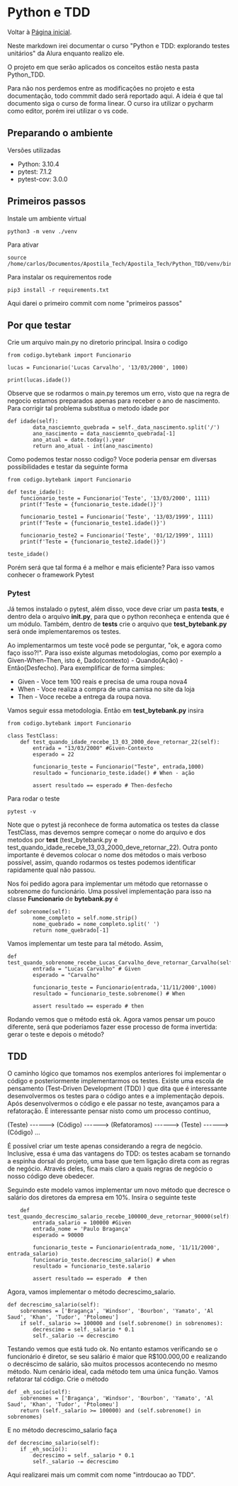 # Python e TDD

Voltar à [Página inicial](../README.md).

Neste markdown irei documentar o curso "Python e TDD: explorando testes unitários" da Alura enquanto realizo ele.

O projeto em que serão aplicados os conceitos estão nesta pasta Python_TDD. 

Para não nos perdemos entre as modificações no projeto e esta documentação, todo commmit dado será reportado aqui. A ideia é que tal documento siga o curso de forma linear. O curso ira utilizar o pycharm como editor, porém irei utilizar o vs code.

## Preparando o ambiente

Versões utilizadas

- Python: 3.10.4
- pytest: 7.1.2
- pytest-cov: 3.0.0

## Primeiros passos

Instale um ambiente virtual 
```
python3 -m venv ./venv
```
Para ativar 
```
source /home/carlos/Documentos/Apostila_Tech/Apostila_Tech/Python_TDD/venv/bin/activate
```
Para instalar os requirementos rode
```
pip3 install -r requirements.txt 
```

Aqui darei o primeiro commit com nome "primeiros passos"

## Por que testar

Crie um arquivo main.py no diretorio principal. Insira o codigo
```
from codigo.bytebank import Funcionario

lucas = Funcionario('Lucas Carvalho', '13/03/2000', 1000)

print(lucas.idade())
```

Observe que se rodarmos o main.py teremos um erro, visto que na regra de negocio estamos preparados apenas para receber o ano de nascimento. Para corrigir tal problema substitua o metodo idade por
```
def idade(self):
        data_nasciemnto_quebrada = self._data_nascimento.split('/')
        ano_nascimento = data_nasciemnto_quebrada[-1]
        ano_atual = date.today().year
        return ano_atual - int(ano_nascimento)
```
Como podemos testar nosso codigo? Voce poderia pensar em diversas possibilidades e testar da seguinte forma
```
from codigo.bytebank import Funcionario

def teste_idade():
    funcionario_teste = Funcionario('Teste', '13/03/2000', 1111)
    print(f'Teste = {funcionario_teste.idade()}')

    funcionario_teste1 = Funcionario('Teste', '13/03/1999', 1111)
    print(f'Teste = {funcionario_teste1.idade()}')

    funcionario_teste2 = Funcionario('Teste', '01/12/1999', 1111)
    print(f'Teste = {funcionario_teste2.idade()}')

teste_idade()
```
Porém será que tal forma é a melhor e mais eficiente? Para isso vamos conhecer o framework Pytest

### Pytest

Já temos instalado o pytest, além disso, voce deve criar um pasta **tests**, e dentro dela o arquivo
**__init__.py**, para que o python reconheça e entenda que é um módulo. Também, dentro de **tests**
crie o arquivo que **test_bytebank.py** será onde implementaremos os testes.

Ao implementarmos um teste você pode se perguntar, "ok, e agora como faço isso?!". Para isso existe algumas metodologias, como por exemplo a Given-When-Then, isto é, Dado(contexto) - Quando(Ação) - Então(Desfecho). Para exemplificar de forma simples:
- Given - Voce tem 100 reais e precisa de uma roupa nova4
- When - Voce realiza a compra de uma camisa no site da loja
- Then - Voce recebe a entrega da roupa nova.

Vamos seguir essa metodologia. Então em **test_bytebank.py** insira
```
from codigo.bytebank import Funcionario

class TestClass:
    def test_quando_idade_recebe_13_03_2000_deve_retornar_22(self):
        entrada = "13/03/2000" #Given-Contexto
        esperado = 22 

        funcionario_teste = Funcionario("Teste", entrada,1000)
        resultado = funcionario_teste.idade() # When - ação

        assert resultado == esperado # Then-desfecho
```
Para rodar o teste 
```
pytest -v
```
Note que o pytest já reconhece de forma automatica os testes da classe TestClass, mas  devemos sempre começar o nome do arquivo e dos metodos por **test** (test_bytebank.py e test_quando_idade_recebe_13_03_2000_deve_retornar_22). Outra ponto 
importante é devemos colocar o nome dos métodos o mais verboso possível, assim, quando rodarmos os testes podemos
identificar rapidamente qual não passou.

Nos foi pedido agora para implementar um método que retornasse o sobrenome do funcionário. Uma possível implementação para isso na classe **Funcionario** de **bytebank.py** é

```
def sobrenome(self):
        nome_completo = self.nome.strip()
        nome_quebrado = nome_completo.split(' ')
        return nome_quebrado[-1]
```

Vamos implementar um teste para tal método. Assim,
```
def test_quando_sobrenome_recebe_Lucas_Carvalho_deve_retornar_Carvalho(self):
        entrada = "Lucas Carvalho" # Given
        esperado = "Carvalho"

        funcionario_teste = Funcionario(entrada,'11/11/2000',1000)
        resultado = funcionario_teste.sobrenome() # When 

        assert resultado == esperado # then
```
Rodando vemos que o método está ok. Agora vamos pensar um pouco diferente, será que poderíamos fazer esse processo de forma invertida: gerar o teste e depois o método?

## TDD

O caminho lógico que tomamos nos exemplos anteriores foi implementar o código e posteriormente implementarmos os testes.
Existe uma escola de pensamento (Test-Driven Development (TDD) ) que dita que é interessante desenvolvermos os testes para o código antes e a implementação depois. Após desenvolvermos o código e ele passar no teste, avançamos para a refatoração.
É interessante pensar nisto como um processo contínuo, 

(Teste) ------> (Código) ------> (Refatoramos) ------> (Teste) ------> (Código) ...

É possível criar um teste apenas considerando a regra de negócio. Inclusive, essa é uma das vantagens do TDD: os testes acabam se tornando a espinha dorsal do projeto, uma base que tem ligação direta com as regras de negócio. Através deles, fica mais claro a quais regras de negócio o nosso código deve obedecer.

Seguindo este modelo vamos implementar um novo método que decresce o salário dos diretores da empresa
em 10%. Insira o seguinte teste
```
    def test_quando_decrescimo_salario_recebe_100000_deve_retornar_90000(self):
        entrada_salario = 100000 #Given
        entrada_nome = 'Paulo Bragança'
        esperado = 90000

        funcionario_teste = Funcionario(entrada_nome, '11/11/2000', entrada_salario)
        funcionario_teste.decrescimo_salario() # when
        resultado = funcionario_teste.salario

        assert resultado == esperado  # then
```

Agora, vamos implementar o método decrescimo_salario.

```
def decrescimo_salario(self):
    sobrenomes = ['Bragança', 'Windsor', 'Bourbon', 'Yamato', 'Al Saud', 'Khan', 'Tudor', 'Ptolomeu']
    if self._salario >= 100000 and (self.sobrenome() in sobrenomes):
        decrescimo = self._salario * 0.1
        self._salario -= decrescimo
```

Testando vemos que está tudo ok. No entanto estamos verificando se o funcionário é diretor, se seu salário é maior que R$100.000,00 e realizando o decréscimo de salário, são muitos processos acontecendo no mesmo método. Num cenário ideal, cada método tem uma única função. Vamos refatorar tal 
código. Crie o método

```
def _eh_socio(self):
    sobrenomes = ['Bragança', 'Windsor', 'Bourbon', 'Yamato', 'Al Saud', 'Khan', 'Tudor', 'Ptolomeu']
    return (self._salario >= 100000) and (self.sobrenome() in sobrenomes)
```

E no método decrescimo_salario faça
```
def decrescimo_salario(self):
    if _eh_socio():
        decrescimo = self._salario * 0.1
        self._salario -= decrescimo
```

Aqui realizarei mais um commit com nome "intrdoucao ao TDD".